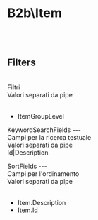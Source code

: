 # B2b\Item

<br><br> 

Filters 
---
<br> Filtri <br> 
Valori separati da pipe <br> 
 <br>
<ul> 
<li>ItemGroupLevel</li>
</ul>
KeywordSearchFields 
---
<br> Campi per la ricerca testuale <br> 
Valori separati da pipe <br> 
Id&#124;Description <br>
<ul> 
</ul>
SortFields 
---
<br> Campi per l'ordinamento <br> 
Valori separati da pipe <br> 
 <br>
<ul> 
<li>Item.Description</li>
<li>Item.Id</li>
</ul>

